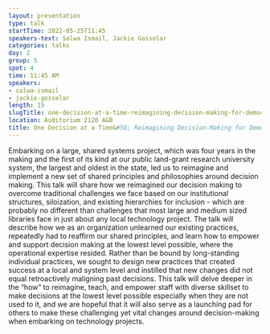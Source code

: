 ```yaml
---
layout: presentation
type: talk 
startTime: 2022-05-25T11:45
speakers-text: Salwa Ismail, Jackie Gosselar
categories: talks
day: 2
group: 5
spot: 4
time: 11:45 AM
speakers:
- salwa-ismail
- jackie-gosselar
length: 15
slugTitle: one-decision-at-a-time-reimagining-decision-making-for-democratized-technology-projects
location: Auditorium 2120 A&B
title: One Decision at a Time&#58; Reimagining Decision-Making for Democratized Technology Projects
---
```

Embarking on a large, shared systems project, which was four years in the making and the first of its kind at our public land-grant research university system, the largest and oldest in the state, led us to reimagine and implement a new set of shared principles and philosophies around decision making. This talk will share how we reimagined our decision making to overcome traditional challenges we face based on our institutional structures, siloization, and existing hierarchies for inclusion - which are probably no different than challenges that most large and medium sized libraries face in just about any local technology project. The talk will describe how we as an organization unlearned our existing practices, repeatedly had to reaffirm our shared principles, and learn how to empower and support decision making at the lowest level possible, where the operational expertise resided. Rather than be bound by long-standing individual practices, we sought to design new practices that created success at a local and system level and instilled that new changes did not equal retroactively maligning past decisions. This talk will delve deeper in the “how” to reimagine, teach, and empower staff with diverse skillset to make decisions at the lowest level possible especially when they are not used to it, and we are hopeful that it will also serve as a launching pad for others to make these challenging yet vital changes around decision-making when embarking on technology projects. 